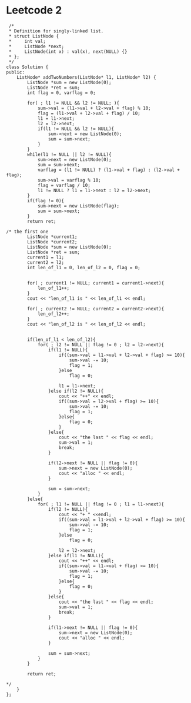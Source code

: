 # Leetcode 2
     /*
     * Definition for singly-linked list.
     * struct ListNode {
     *     int val;
     *     ListNode *next;
     *     ListNode(int x) : val(x), next(NULL) {}
     * };
     */
    class Solution {
    public:
        ListNode* addTwoNumbers(ListNode* l1, ListNode* l2) {
            ListNode *sum = new ListNode(0);
            ListNode *ret = sum;
            int flag = 0, varflag = 0;

            for( ; l1 != NULL && l2 != NULL; ){
                sum->val = (l1->val + l2->val + flag) % 10;
                flag = (l1->val + l2->val + flag) / 10;
                l1 = l1->next;
                l2 = l2->next;
                if(l1 != NULL && l2 != NULL){
                    sum->next = new ListNode(0);
                    sum = sum->next;
                }
            }
            while(l1 != NULL || l2 != NULL){
                sum->next = new ListNode(0);
                sum = sum->next;
                varflag = (l1 != NULL) ? (l1->val + flag) : (l2->val + flag);
                sum->val = varflag % 10;
                flag = varflag / 10;
                l1 != NULL ? l1 = l1->next : l2 = l2->next;            
            }
            if(flag != 0){
                sum->next = new ListNode(flag);
                sum = sum->next;
            }
            return ret;        

    /* the first one
            ListNode *current1;
            ListNode *current2;
            ListNode *sum = new ListNode(0);
            ListNode *ret = sum;
            current1 = l1;
            current2 = l2;
            int len_of_l1 = 0, len_of_l2 = 0, flag = 0;


            for( ; current1 != NULL; current1 = current1->next){
                len_of_l1++;
            }
            cout << "len_of_l1 is " << len_of_l1 << endl;

            for( ; current2 != NULL; current2 = current2->next){
                len_of_l2++;
            }
            cout << "len_of_l2 is " << len_of_l2 << endl;


            if(len_of_l1 < len_of_l2){
                for( ; l2 != NULL || flag != 0 ; l2 = l2->next){
                    if(l1 != NULL){
                        if((sum->val = l1->val + l2->val + flag) >= 10){
                            sum->val -= 10;
                            flag = 1;
                        }else
                            flag = 0;

                        l1 = l1->next;
                    }else if(l2 != NULL){
                        cout << "++" << endl;
                        if((sum->val = l2->val + flag) >= 10){
                            sum->val -= 10;
                            flag = 1;
                        }else{
                            flag = 0;
                        }
                    }else{
                        cout << "the last " << flag << endl;
                        sum->val = 1;
                        break;
                    }

                    if(l2->next != NULL || flag != 0){
                        sum->next = new ListNode(0);
                        cout << "alloc " << endl;
                    }

                    sum = sum->next;
                }
            }else{
                for( ; l1 != NULL || flag != 0 ; l1 = l1->next){
                    if(l2 != NULL){
                        cout << "+ " <<endl;
                        if((sum->val = l1->val + l2->val + flag) >= 10){
                            sum->val -= 10;
                            flag = 1;
                        }else
                            flag = 0;

                        l2 = l2->next;
                    }else if(l1 != NULL){
                        cout << "++" << endl;
                        if((sum->val = l1->val + flag) >= 10){
                            sum->val -= 10;
                            flag = 1;
                        }else{
                            flag = 0;
                        }
                    }else{
                        cout << "the last " << flag << endl;
                        sum->val = 1;
                        break;
                    }

                    if(l1->next != NULL || flag != 0){
                        sum->next = new ListNode(0);
                        cout << "alloc " << endl;
                    }

                    sum = sum->next;
                }
            }

            return ret;

    */      
        }
    };
